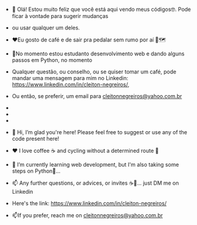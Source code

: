 - 👋 Olá! Estou muito feliz que você está aqui vendo meus códigos🤓. Pode ficar à vontade para sugerir mudanças
- ou usar qualquer um deles.
- ❤️Eu gosto de café e de sair pra pedalar sem rumo por aí 🚴🗺️
- 🌱No momento estou estudanto desenvolvimento web e dando alguns passos em Python, no momento
- Qualquer questão, ou conselho, ou se quiser tomar um café, pode mandar uma mensagem para mim no Linkedin: https://www.linkedin.com/in/cleiton-negreiros/, 
- Ou então, se preferir, um email para cleitonnegreiros@yahoo.com.br
- 
- 
- 
- 👋 Hi, I’m glad you're here! Please feel free to suggest or use any of the code present here!

- ❤️ I love coffee ☕ and cycling without a determined route 🚴
- 🌱 I’m currently learning web development, but I'm also taking some steps on Python🐍...
- 📫 Any further questions, or advices, or invites ☕🌝... just DM me on Linkedin
- Here's the link: https://www.linkedin.com/in/cleiton-negreiros/
- 📫If you prefer, reach me on cleitonnegreiros@yahoo.com.br

<!---
CleitonNegreiros/CleitonNegreiros is a ✨ special ✨ repository because its `README.md` (this file) appears on your GitHub profile.
You can click the Preview link to take a look at your changes.
--->
